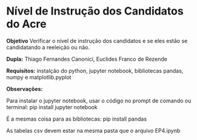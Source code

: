# Nível de Instrução dos Candidatos do Acre

**Objetivo**
Verificar o nível de instrução dos candidatos e se eles estão se candidatando a reeleição ou não.

**Dupla:**
Thiago Fernandes Canonici, Euclides Franco de Rezende

**Requisitos:**
instalção do python, jupyter notebook, bibliotecas pandas, numpy e matplotlib.pyplot

**Observações:**

Para instalar o jupyter notebook, usar o código no prompt de comando ou terminal: pip install jupyter notebook

É a mesmas coisa para as bibliotecas: pip install pandas

As tabelas csv devem estar na mesma pasta que o arquivo EP4.ipynb


